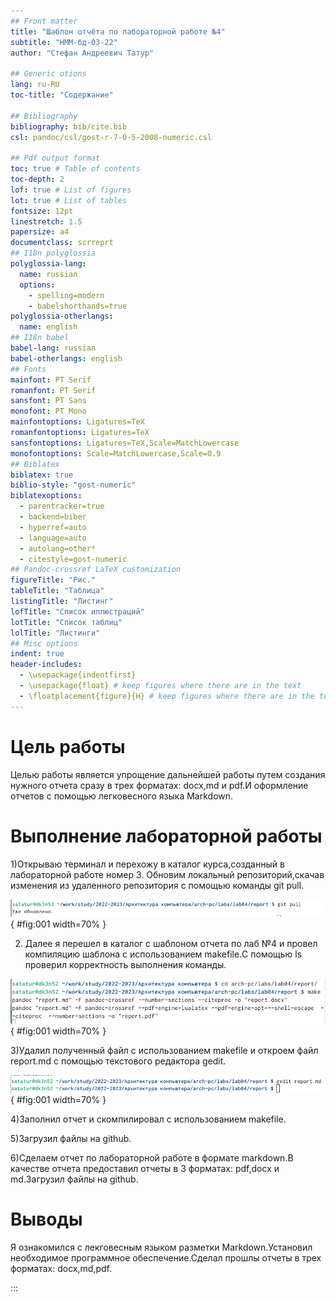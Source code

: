 ```yaml
---
## Front matter
title: "Шаблон отчёта по лабораторной работе №4"
subtitle: "НММ-бд-03-22"
author: "Стефан Андреевич Татур"

## Generic otions
lang: ru-RU
toc-title: "Содержание"

## Bibliography
bibliography: bib/cite.bib
csl: pandoc/csl/gost-r-7-0-5-2008-numeric.csl

## Pdf output format
toc: true # Table of contents
toc-depth: 2
lof: true # List of figures
lot: true # List of tables
fontsize: 12pt
linestretch: 1.5
papersize: a4
documentclass: scrreprt
## I18n polyglossia
polyglossia-lang:
  name: russian
  options:
	- spelling=modern
	- babelshorthands=true
polyglossia-otherlangs:
  name: english
## I18n babel
babel-lang: russian
babel-otherlangs: english
## Fonts
mainfont: PT Serif
romanfont: PT Serif
sansfont: PT Sans
monofont: PT Mono
mainfontoptions: Ligatures=TeX
romanfontoptions: Ligatures=TeX
sansfontoptions: Ligatures=TeX,Scale=MatchLowercase
monofontoptions: Scale=MatchLowercase,Scale=0.9
## Biblatex
biblatex: true
biblio-style: "gost-numeric"
biblatexoptions:
  - parentracker=true
  - backend=biber
  - hyperref=auto
  - language=auto
  - autolang=other*
  - citestyle=gost-numeric
## Pandoc-crossref LaTeX customization
figureTitle: "Рис."
tableTitle: "Таблица"
listingTitle: "Листинг"
lofTitle: "Список иллюстраций"
lotTitle: "Список таблиц"
lolTitle: "Листинги"
## Misc options
indent: true
header-includes:
  - \usepackage{indentfirst}
  - \usepackage{float} # keep figures where there are in the text
  - \floatplacement{figure}{H} # keep figures where there are in the text
---
```


# Цель работы

Целью работы является упрощение дальнейшей работы путем создания нужного отчета сразу в трех форматах: docx,md и pdf.И оформление отчетов с помощью легковесного языка Markdown.


# Выполнение лабораторной работы
1)Открываю терминал и перехожу в каталог курса,созданный в лабораторной работе номер 3. Обновим локальный репозиторий,скачав изменения из удаленного репозитория с помощью команды git pull.

![Обновление репозитория](image/рисунок1.png){ #fig:001 width=70% }

2) Далее я перешел в каталог с шаблоном отчета по лаб №4 и провел компиляцию шаблона с использованием makefile.С помощью ls проверил корректность выполнения команды.

![Создание файлов](image/рисунок2.png){ #fig:001 width=70% }

3)Удалил полученный файл с использованием makefile и откроем файл report.md c помощью текстового редактора gedit.

![Открытие файлов с помощью gedit](image/рисунок3.png){ #fig:001 width=70% }

4)Заполнил отчет и скомпилировал с использованием makefile.

5)Загрузил файлы на github.

6)Сделаем отчет по лабораторной работе в формате markdown.В качестве отчета предоставил отчеты в 3 форматах: pdf,docx и md.Загрузил файлы на github.

# Выводы

Я ознакомился с лекговесным языком разметки Markdown.Установил необходимое программное обеспечение.Сделал прошлы отчеты в трех форматах: docx,md,pdf.



:::
